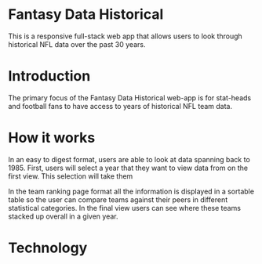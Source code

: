 # Fantasy Data Historical 
This is a responsive full-stack web app that allows users to look through historical NFL data over the past 30 years. 

# Introduction 
The primary focus of the Fantasy Data Historical web-app is for stat-heads and football fans to have access to years of historical NFL team data. 

# How it works 
In an easy to digest format, users are able to look at data spanning back to 1985. First, users will select a year that they want to view data from on the first view. This selection will take them 

 In the team ranking page format all the information is displayed in a sortable table so the user can compare teams against their peers in different statistical categories. In the final view users can see where these teams stacked up overall in a given year. 

# Technology 

